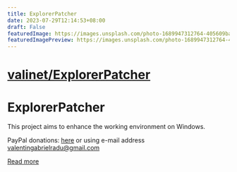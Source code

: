 ```yaml
---
title: ExplorerPatcher
date: 2023-07-29T12:14:53+08:00
draft: False
featuredImage: https://images.unsplash.com/photo-1689947312764-405609bad51c?ixid=M3w0NjAwMjJ8MHwxfHJhbmRvbXx8fHx8fHx8fDE2OTA2MDQwMzN8&ixlib=rb-4.0.3
featuredImagePreview: https://images.unsplash.com/photo-1689947312764-405609bad51c?ixid=M3w0NjAwMjJ8MHwxfHJhbmRvbXx8fHx8fHx8fDE2OTA2MDQwMzN8&ixlib=rb-4.0.3
---
```


# [valinet/ExplorerPatcher](https://github.com/valinet/ExplorerPatcher)

# ExplorerPatcher
This project aims to enhance the working environment on Windows.

PayPal donations: [here](https://www.paypal.com/donate?business=valentingabrielradu%40gmail.com&no_recurring=0&item_name=ExplorerPatcher&currency_code=EUR) or using e-mail address valentingabrielradu@gmail.com

[Read more](https://github.com/valinet/ExplorerPatcher/wiki)